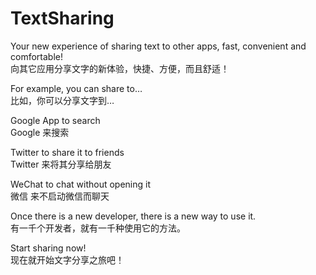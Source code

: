 # TextSharing
Your new experience of sharing text to other apps, fast, convenient and comfortable!  
向其它应用分享文字的新体验，快捷、方便，而且舒适！

For example, you can share to…  
比如，你可以分享文字到…

Google App to search  
Google 来搜索

Twitter to share it to friends  
Twitter 来将其分享给朋友

WeChat to chat without opening it  
微信 来不启动微信而聊天

Once there is a new developer, there is a new way to use it.  
有一千个开发者，就有一千种使用它的方法。

Start sharing now!  
现在就开始文字分享之旅吧！